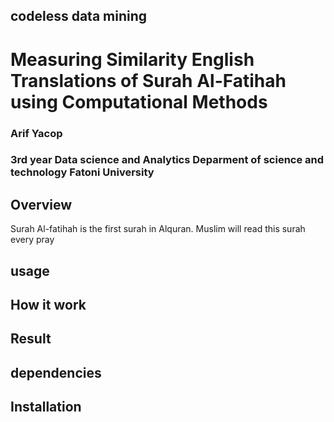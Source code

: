 ## codeless data mining
# Measuring Similarity English Translations of Surah Al-Fatihah using Computational Methods 
### Arif Yacop 
### 3rd year Data science and Analytics Deparment of science and technology Fatoni University 


## Overview
Surah Al-fatihah is the first surah in Alquran. Muslim will read this surah every pray 

## usage


## How it work


## Result


## dependencies


## Installation

